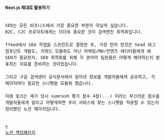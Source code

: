 #### Next.js 제대로 활용하기

<code style='font-size: 100%; line-height: 1.5'>
SEO는 모든 비즈니스에서 가장 중요한 부분이 아닐까 싶습니다.
B2C, C2C 프로덕트에게는 더더욱 중요한 것이 검색엔진 최적화입니다. <br/>
ffeed에서 SEO 작업을 스프린트로 결정한 후, 가장 먼저 한것은 head 태그 컴포넌트 개발도, 키워드 모듈화도 아닌 마케팅/MD/컨텐츠 에디터들에게 왜 SEO가 중요한지, SEO 최적화를 위해 각 분야의 팀원들은 어떻게 해야하는지 발표하는 자료를 준비하는 것이었습니다. <br />
그리고 구글 검색센터 공식문서에서 알아낸 정보를 개발자들에게 공유하고, 각 페이지마다 필요한 스니펫을 모듈화 했습니다.<br/>
아래 링크는 제가 당시 sumrush 평가 점수 4점(...) 이라는 부끄러운 점수를 개발자들에게 알리고 어떻게하면 우리 서비스에 맞는 스니펫을 적용할 수 있는지 정리했던 노션 페이지입니다.

<a href="https://atlantic-grey-bcb.notion.site/seo-d0659591e18049279962622ac7444783" target="_blank" style="text-decoration: underline;">> 노션 백업페이지</a>

</code>
